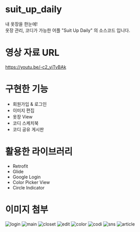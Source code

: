 # suit_up_daily
내 옷장을 한눈에! <br>
옷장 관리, 코디가 가능한 어플 "Suit Up Daily" 의 소스코드 입니다.

# 영상 자료 URL
https://youtu.be/-c2_yiTvBAk

# 구현한 기능

- 회원가입 & 로그인
- 이미지 편집
- 옷장 View
- 코디 스케치북
- 코디 공유 게시판

# 활용한 라이브러리

- Retrofit
- Glide
- Google Login
- Color Picker View
- Circle Indicator

# 이미지 첨부

![login](https://user-images.githubusercontent.com/75523999/106121471-f2b8fe80-619a-11eb-8207-6081d0e6def3.JPG)
![main](https://user-images.githubusercontent.com/75523999/106121482-f3ea2b80-619a-11eb-9a0b-229e575dc877.JPG)
![closet](https://user-images.githubusercontent.com/75523999/106121501-f9477600-619a-11eb-8cea-cc57f655cf05.JPG)
![edit](https://user-images.githubusercontent.com/75523999/106121508-fc426680-619a-11eb-95e2-b89c1e708fac.JPG)
![color](https://user-images.githubusercontent.com/75523999/106121530-02384780-619b-11eb-9c71-0ba6da43caa4.JPG)
![codi](https://user-images.githubusercontent.com/75523999/106121553-082e2880-619b-11eb-9101-c46aaad9555c.JPG)
![sns](https://user-images.githubusercontent.com/75523999/106121580-0f553680-619b-11eb-9e1c-820e4f474e64.JPG)
![article](https://user-images.githubusercontent.com/75523999/106121594-12e8bd80-619b-11eb-8f9e-145975273664.JPG)
